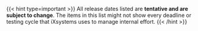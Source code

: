 &NewLine;

{{< hint type=important >}}
All release dates listed are **tentative and are subject to change**.
The items in this list might not show every deadline or testing cycle that iXsystems uses to manage internal effort.
{{< /hint >}}
